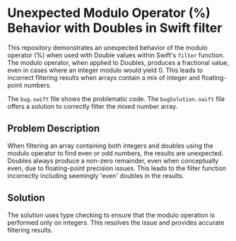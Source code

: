 # Unexpected Modulo Operator (%) Behavior with Doubles in Swift filter

This repository demonstrates an unexpected behavior of the modulo operator (%) when used with Double values within Swift's `filter` function.  The modulo operator, when applied to Doubles, produces a fractional value, even in cases where an integer modulo would yield 0.  This leads to incorrect filtering results when arrays contain a mix of integer and floating-point numbers.

The `bug.swift` file shows the problematic code. The `bugSolution.swift` file offers a solution to correctly filter the mixed number array.

## Problem Description

When filtering an array containing both integers and doubles using the modulo operator to find even or odd numbers, the results are unexpected.  Doubles always produce a non-zero remainder, even when conceptually even, due to floating-point precision issues. This leads to the filter function incorrectly including seemingly 'even' doubles in the results.

## Solution

The solution uses type checking to ensure that the modulo operation is performed only on integers. This resolves the issue and provides accurate filtering results.